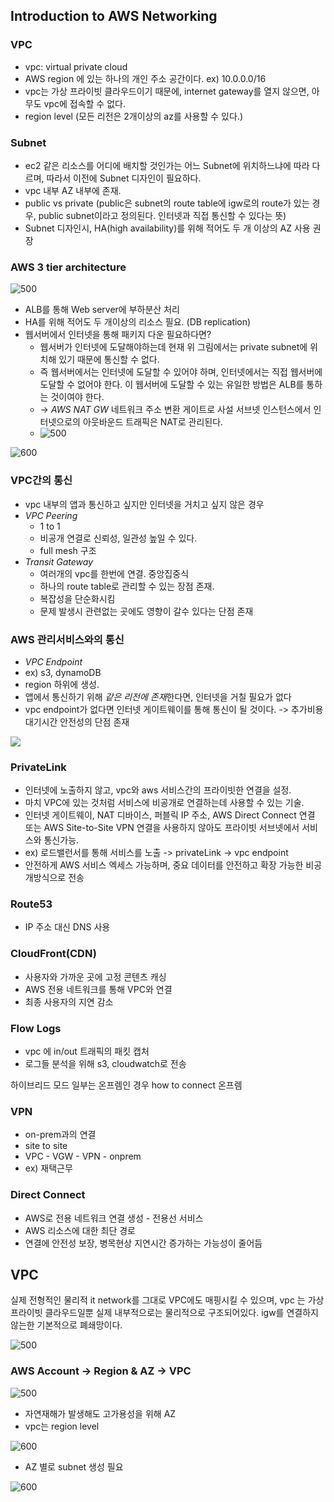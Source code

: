 
## Introduction to AWS Networking
### VPC
- vpc: virtual private cloud
- AWS region 에 있는 하나의 개인 주소 공간이다. ex) 10.0.0.0/16
- vpc는 가상 프라이빗 클라우드이기 때문에, internet gateway를 열지 않으면, 아무도 vpc에 접속할 수 없다.
- region level (모든 리전은 2개이상의 az를 사용할 수 있다.)

### Subnet
- ec2 같은 리소스를 어디에 배치할 것인가는 어느 Subnet에 위치하느냐에 따라 다르며, 따라서 이전에 Subnet 디자인이 필요하다.
- vpc 내부 AZ 내부에 존재.
- public vs private (public은 subnet의 route table에 igw로의 route가 있는 경우, public subnet이라고 정의된다. 인터넷과 직접 통신할 수 있다는 뜻)
- Subnet 디자인시, HA(high availability)를 위해 적어도 두 개 이상의 AZ 사용 권장

### AWS 3 tier architecture
![500](images/Pasted%20image%2020241007120847.png)
- ALB를 통해 Web server에 부하분산 처리
- HA를 위해 적어도 두 개이상의 리소스 필요. (DB replication)
- 웹서버에서 인터넷을 통해 패키지 다운 필요하다면? 
	- 웹서버가 인터넷에 도달해야하는데 현재 위 그림에서는 private subnet에 위치해 있기 때문에 통신할 수 없다. 
	- 즉 웹서버에서는 인터넷에 도달할 수 있어야 하며, 인터넷에서는 직접 웹서버에 도달할 수 없어야 한다. 이 웹서버에 도달할 수 있는 유일한 방법은 ALB를 통하는 것이여야 한다. 
	- -> *AWS NAT GW* 네트워크 주소 변환 게이트로 사설 서브넷 인스턴스에서 인터넷으로의 아웃바운드 트래픽은 NAT로 관리된다. 
	- ![500](images/Pasted%20image%2020241007121838.png)

![600](images/Pasted%20image%2020241007122813.png)
### VPC간의 통신
- vpc 내부의 앱과 통신하고 싶지만 인터넷을 거치고 싶지 않은 경우 
- *VPC Peering* 
	- 1 to 1
	- 비공개 연결로 신뢰성, 일관성 높일 수 있다.
	- full mesh 구조
- *Transit Gateway*
	- 여러개의 vpc를 한번에 연결. 중앙집중식
	- 하나의 route table로 관리할 수 있는 장점 존재.
	- 복잡성을 단순화시킴
	- 문제 발생시 관련없는 곳에도 영향이 갈수 있다는 단점 존재

### AWS 관리서비스와의 통신
- *VPC Endpoint*
- ex) s3, dynamoDB
- region 하위에 생성.
- 앱에서 통신하기 위해 *같은 리전에 존재*한다면, 인터넷을 거칠 필요가 없다
- vpc endpoint가 없다면 인터넷 게이트웨이를 통해 통신이 될 것이다. -> 추가비용 대기시간 안전성의 단점 존재


![](images/Pasted%20image%2020241007123409.png)
### PrivateLink
- 인터넷에 노출하지 않고, vpc와 aws 서비스간의 프라이빗한 연결을 설정.
- 마치 VPC에 있는 것처럼 서비스에 비공개로 연결하는데 사용할 수 있는 기술.
- 인터넷 게이트웨이, NAT 디바이스, 퍼블릭 IP 주소, AWS Direct Connect 연결 또는 AWS Site-to-Site VPN 연결을 사용하지 않아도 프라이빗 서브넷에서 서비스와 통신가능.
- ex) 로드밸런서를 통해 서비스를 노출 -> privateLink -> vpc endpoint
- 안전하게 AWS 서비스 엑세스 가능하며, 중요 데이터를 안전하고 확장 가능한 비공개방식으로 전송
### Route53
- IP 주소 대신 DNS 사용

### CloudFront(CDN)
- 사용자와 가까운 곳에 고정 콘텐츠 캐싱
- AWS 전용 네트워크를 통해 VPC와 연결
- 최종 사용자의 지연 감소

### Flow Logs
- vpc 에 in/out 트래픽의 패킷 캡처
- 로그들 분석을 위해 s3, cloudwatch로 전송

하이브리드 모드 일부는 온프렘인 경우 
how to connect 온프렘
### VPN
- on-prem과의 연결
- site to site
- VPC - VGW - VPN - onprem
- ex) 재택근무

### Direct Connect
- AWS로 전용 네트워크 연결 생성 - 전용선 서비스
- AWS 리소스에 대한 최단 경로
- 연결에 안전성 보장, 병목현상 지연시간 증가하는 가능성이 줄어듬


## VPC
실제 전형적인 물리적 it network를 그대로 VPC에도 매핑시킬 수 있으며,
vpc 는 가상 프라이빗 클라우드일뿐 실제 내부적으로는 물리적으로 구조되어있다.
igw를 연결하지 않는한 기본적으로 폐쇄망이다.

![500](images/Pasted%20image%2020241007233943.png)

### AWS Account -> Region & AZ -> VPC
![500](Pasted%20image%2020241007234643.png)
- 자연재해가 발생해도 고가용성을 위해 AZ
- vpc는 region level

![600](images/Pasted%20image%2020241007234755.png)
- AZ 별로 subnet 생성 필요

![600](images/Pasted%20image%2020241007234927.png)
